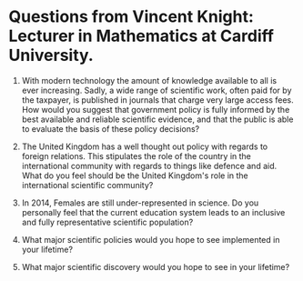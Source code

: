 # Questions from Vincent Knight: Lecturer in Mathematics at Cardiff University.

1. With modern technology the amount of knowledge available to all is ever increasing. Sadly, a wide range of scientific work, often paid for by the taxpayer, is published in journals that charge very large access fees. How would you suggest that government policy is fully informed by the best available and reliable scientific evidence, and that the public is able to evaluate the basis of these policy decisions?

2. The United Kingdom has a well thought out policy with regards to foreign relations. This stipulates the role of the country in the international community with regards to things like defence and aid. What do you feel should be the United Kingdom's role in the international scientific community?

3. In 2014, Females are still under-represented in science. Do you personally feel that the current education system leads to an inclusive and fully representative scientific population?

4. What major scientific policies would you hope to see implemented in your lifetime?

5. What major scientific discovery would you hope to see in your lifetime?
